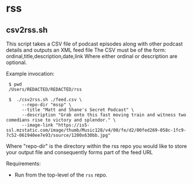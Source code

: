 # rss

## csv2rss.sh
This script takes a CSV file of podcast episodes along with other podcast details and outputs an XML feed file
The CSV must be of the form: ordinal,title,description,date,link
Where either ordinal or description are optional.

Example invocation:
```shell
 $ pwd 
 /Users/REDACTED/REDACTED/rss
 
 $  ./csv2rss.sh ./feed.csv \
      --repo-dir "mssp" \
      --title "Matt and Shane's Secret Podcast" \
      --description "Grab onto this fast moving train and witness two comedians rise to victory and splendor." \
      --image-link "https://is5-ssl.mzstatic.com/image/thumb/Music128/v4/00/fe/d2/00fed269-058c-1fc9-7c52-061940ee7e93/source/1200x630bb.jpg"
```

Where "repo-dir" is the directory within the rss repo you would like to store your output file and consequently forms part of the feed URL

Requirements:
 * Run from the top-level of the `rss` repo.

